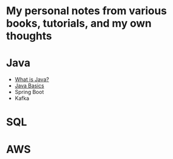 # My personal notes from various books, tutorials, and   my own thoughts 

# Java
*  [What is Java?](https://github.com/LukeHeuser/notes/blob/main/Java/what_is_java.md)
*  [Java Basics](https://github.com/LukeHeuser/notes/blob/main/Java/java_basics.md)
*  Spring Boot
*  Kafka

# SQL

# AWS
